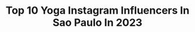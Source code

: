 ---
title: Top 10 Yoga Instagram Influencers In Sao Paulo In 2023
description: >-
  Find top yoga Instagram influencers in Sao Paulo in 2023. Most popular hashtags: #yoga #saopaulo #praia #brasil.
platform: Instagram
hits: 25
text_top: See the most popular Instagram profiles on inBeat.
text_bottom: Our platform holds 25 Instagram influencers like this in Sao Paulo, Brazil for you to work with.
profiles:
  - username: "tamysilva.ofc"
    fullname: >-
      Tamy 🌸
    bio: >-
      Parcerias via direct 📱 Proprietaria @macarraodatamy 🍝 Proprietária @studiobelezaft Maquiadora 💋💄 Dancer 👯‍♀️ Assistam os story 🤳🏼🌸❤️ Aracaju ✨
    location: "Brazil"
    followers: 66159
    engagement: 566
    commentsToLikes: 0.943471
    id: ck6u7yb1hodvd0j71fo0e39qw
    verified: false
    hashtags: "#cinelandia, #foto, #mar, #feed"
  - username: "rotaveg"
    fullname: >-
      RotaVEG | Victor
    bio: >-
      O RotaVEG é onde compartilho minhas veganices por aí! 🌱 (São Paulo/SP) 🧘‍♂️ Yoga on-line comigo de terças e quintas, às 19h pelo Zoom. Manda direct!
    location: "Brazil"
    followers: 61666
    engagement: 222
    commentsToLikes: 0.072458
    id: ck602bgiqh2li0i14kbsilqek
    verified: false
    hashtags: "#rotaveg, #chocolife, #germinouoficial, #vegan"
  - username: "_lilipersonal"
    fullname: >-
      Lili Pessoa 🌻
    bio: >-
      ▫️ Personal Trainer 🏋🏻‍♀️ ▫️Consultoria Online ▫️fitnesscomlili@gmail.com 📩 ▫️”Chegai ao corpo através da mente ,e a mente através do corpo”. 💭
    location: "Brazil"
    followers: 3647
    engagement: 738
    commentsToLikes: 0.058813
    id: ck8t69i25crh90j78gyisjuvz
    verified: false
    hashtags: "#core, #treinodepernas, #treino, #treinolivre"
  - username: "lucianapaesviva"
    fullname: >-
      Luciana Paes
    bio: >-
      Um milagre no audiovisual contato@caicodequeiroz.com.br Atriz da cia Hiato de SP @cia.hiato Apresentação sesc ao vivo https://youtu.be/LNHmnrOxKSg
    location: "Brazil"
    followers: 66452
    engagement: 436
    commentsToLikes: 0.050067
    id: ck5hfq7ctyrdv0i11e0a0wano
    verified: true
    hashtags: "#pao, #kennygdeixatudosofisticado, #vida, #justagigolo"
  - username: "saritalazzarini"
    fullname: >-
      Sarita Lazzarini
    bio: >-
      📍São Paulo ✨Healthy Lifestyle 🌸 Welcome 🌸
    location: "Brazil"
    followers: 41257
    engagement: 248
    commentsToLikes: 0.039874
    id: ckap77eqpixza0i780ph5iy60
    verified: false
    hashtags: "#doglovers, #publi, #dogsofinstagram, #americanbully"
  - username: "mariscando_"
    fullname: >-
      Mari Vetrone | Mariscando.com
    bio: >-
      Architect, Traveler & Foodie Inspiração mundo afora ✈ 📍São Paulo, Brasil 📝 Blog & links 👇🏻
    location: "Brazil"
    followers: 2988
    engagement: 487
    commentsToLikes: 0.064804
    id: ck138j4qtgh0w0i19pllcapy3
    verified: false
    hashtags: "#travelcouple, #travelgirlsgo, #beachlovers, #travelwithpurpose"
  - username: "rafadeieno"
    fullname: >-
      Nutrição | Rafaella Deieno
    bio: >-
      🍍Nutrição sem modismo 🍴Receitas 🎓Estudante de Nutrição 8/8 📖@liga_maternoinfantil 📍São Paulo 👇🏻LINKS 👇🏻
    location: "Brazil"
    followers: 8444
    engagement: 1084
    commentsToLikes: 0.375167
    id: ckaox6gm3bzu30i78zc0bcgl3
    verified: false
    hashtags: "#nutri, #academia, #dieta, #emagrecerdicas"
  - username: "edi_aysha"
    fullname: >-
      ☀️ Edi Aysha 🌙
    bio: >-
      🚔 PC/SP ⚖️ Bacharel em Direito 🕉️ YOGA teacher 🧘🏽‍♀️ Aulas individuais, grupos e on-line ♎ Libriana regada a dendê ✨ Espiritualista 🌵 DA MATA 🍃💚🏹
    location: "Brazil"
    followers: 65468
    engagement: 252
    commentsToLikes: 0.155807
    id: ck8td9cmh2fgh0j78u7avjrqo
    verified: false
    hashtags: "#yogasp, #mulherdemiss, #energia, #ancestralidade"
  - username: "juniorloborj"
    fullname: >-
      Júnior Lobo
    bio: >-
      📍Rio de Janeiro - Brasil 🇧🇷 ♌🦁 Carioca Fé 🙏🏼 Yoga 🕉 Natureza🌿🌳🏝 Praia / Cachu 🌊🏝⛱🏄🤙 Alimentação🥑🥕🌽🍎🍠🥦 Positividade 🙏🏼✌️ Viagens ✈ Netflix 📺
    location: "Brazil"
    followers: 55613
    engagement: 126
    commentsToLikes: 0.618409
    id: ck55pbc3ta7lk0i113um6iqk9
    verified: false
    hashtags: "#poa, #positividade, #visiteportoalegre, #serragaucha"
  - username: "nicolaslibrais"
    fullname: >-
      𝐍𝐢𝐜𝐨𝐥𝐚𝐬 𝐋𝐢𝐛𝐫𝐚𝐢𝐬 💫💫
    bio: >-
      🔹️Bailarino - 7 anos @balletkarinarezende 🔹️Brasil-PR 🇧🇷 🔹️Ballet clássico e contemporâneo ⏰Monitorado 24hrs pela mamãe @fernandalaitanolibrais
    location: "Brazil"
    followers: 13316
    engagement: 1221
    commentsToLikes: 0.057383
    id: ckf5mcjset7d80j23f6yks5sx
    verified: false
    hashtags: "#dance, #dan, #boysdancemagazine, #sissone"
---